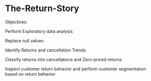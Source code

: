 # The-Return-Story

Objectives:

Perform Exploratory data analysis

Replace null values

Identify Returns and cancellation Trends

Classify returns into cancellations and Zero-priced returns

Inspect customer return behavior and perform customer segmentation based on return behavior
